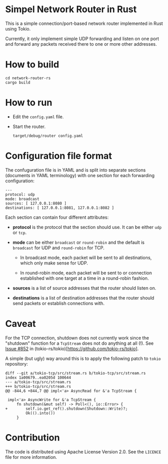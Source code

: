 # Simpel Network Router in Rust

This is a simple connection/port-based network router implemented in Rust using Tokio.

Currently, it only implement simple UDP forwarding and listen on one
port and forward any packets received there to one or more other
addresses.

# How to build

```
cd network-router-rs
cargo build
```

# How to run

* Edit the `config.yaml` file.

* Start the router. 

  ```
  target/debug/router config.yaml
  ```

# Configuration file format

The confuguration file is in YAML and is split into separate sections
(documents in YAML terminology) with one section for each forwarding
configuration:

```
---
protocol: udp
mode: broadcast
sources: [ 127.0.0.1:8080 ]
destinations: [ 127.0.0.1:8081, 127.0.0.1:8082 ]
```

Each section can contain four different attributes:

- **protocol** is the protocol that the section should use. It can be
  either `udp` or `tcp`.
- **mode** can be either `broadcast` or `round-robin` and the default
  is `broadcast` for UDP and `round-robin` for TCP.
  
  - In broadcast mode, each packet will be sent to all destinations,
    which only make sense for UDP.

  - In round-robin mode, each packet will be sent to or connection
    established with one target at a time in a round-robin fashion.

- **sources** is a list of source addresses that the router should
  listen on.
  
- **destinations** is a list of destination addresses that the router
  should send packets or establish connections with.

# Caveat

For the TCP connection, shutdown does not currently work since the
"shutdown" function for a `TcpStream` does not do anything at all
(!). See [Issue #852](https://github.com/tokio-rs/tokio/issues/852) in
(tokio-rs/tokio)[https://github.com/tokio-rs/tokio].

A simple (but ugly) way around this is to apply the following patch to
`tokio` repository:

```
diff --git a/tokio-tcp/src/stream.rs b/tokio-tcp/src/stream.rs
index 1a00679..ea0205d 100644
--- a/tokio-tcp/src/stream.rs
+++ b/tokio-tcp/src/stream.rs
@@ -844,6 +844,7 @@ impl<'a> AsyncRead for &'a TcpStream {
 
 impl<'a> AsyncWrite for &'a TcpStream {
     fn shutdown(&mut self) -> Poll<(), io::Error> {
+        self.io.get_ref().shutdown(Shutdown::Write)?;
         Ok(().into())
     }
```

# Contribution

The code is distributed using Apache License Version 2.0. See the
`LICENCE` file for more information.
